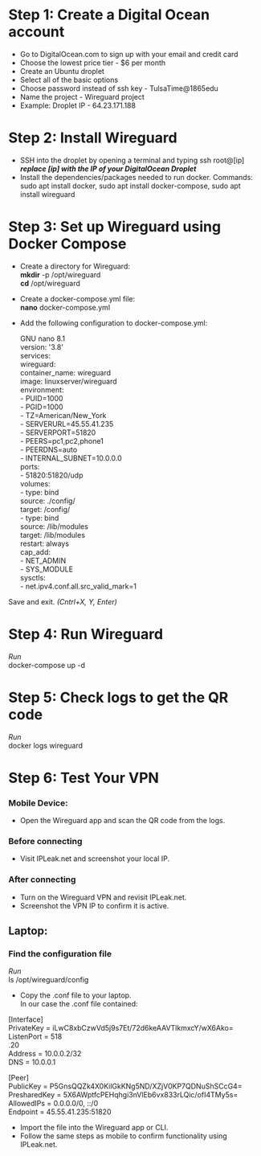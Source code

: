 # Step 1: Create a Digital Ocean account

- Go to DigitalOcean.com to sign up with your email and credit card  
- Choose the lowest price tier - $6 per month   
- Create an Ubuntu droplet  
- Select all of the basic options  
- Choose password instead of ssh key - TulsaTime@1865edu  
- Name the project - Wireguard project  
- Example: Droplet IP - 64.23.171.188  

# Step 2: Install Wireguard 
- SSH into the droplet by opening a terminal and typing ssh root@[ip]  
 ***replace [ip] with the IP of your DigitalOcean Droplet***  
- Install the dependencies/packages needed to run docker. Commands: sudo apt install docker, sudo apt install docker-compose, sudo apt install wireguard

# Step 3: Set up Wireguard using Docker Compose
- Create a directory for Wireguard:   
**mkdir** -p /opt/wireguard  
**cd** /opt/wireguard  
   
- Create a docker-compose.yml file:  
**nano** docker-compose.yml  
 
- Add the following configuration to docker-compose.yml:
  
  GNU nano 8.1                                                         
version: '3.8'  
services:  
  wireguard:  
    container_name: wireguard  
    image: linuxserver/wireguard  
    environment:  
      - PUID=1000  
      - PGID=1000  
      - TZ=American/New_York  
      - SERVERURL=45.55.41.235  
      - SERVERPORT=51820  
      - PEERS=pc1,pc2,phone1  
      - PEERDNS=auto  
      - INTERNAL_SUBNET=10.0.0.0  
    ports:  
      - 51820:51820/udp  
    volumes:  
      - type: bind  
        source: ./config/  
        target: /config/  
      - type: bind  
        source: /lib/modules  
        target: /lib/modules  
    restart: always  
    cap_add:  
      - NET_ADMIN  
      - SYS_MODULE  
    sysctls:  
      - net.ipv4.conf.all.src_valid_mark=1  
  
  
Save and exit. *(Cntrl+X, Y, Enter)*  

# Step 4: Run Wireguard  
*Run*  
docker-compose up -d    
  
# Step 5: Check logs to get the QR code  
*Run*  
docker logs wireguard  

# Step 6: Test Your VPN  
  
### Mobile Device: 
- Open the Wireguard app and scan the QR code from the logs.  
### Before connecting  
- Visit IPLeak.net and screenshot your local IP.  
### After connecting  
- Turn on the Wireguard VPN and revisit IPLeak.net.  
- Screenshot the VPN IP to confirm it is active.
  
## Laptop: 
### Find the configuration file
*Run*  
ls /opt/wireguard/config   
  
- Copy the .conf file to your laptop.  
In our case the .conf file contained:  

[Interface]  
PrivateKey = iLwC8xbCzwVd5j9s7Et/72d6keAAVTlkmxcY/wX6Ako=  
ListenPort = 518  
.20  
Address = 10.0.0.2/32  
DNS = 10.0.0.1  

[Peer]  
PublicKey = P5GnsQQZk4X0KilGkKNg5ND/XZjV0KP7QDNuShSCcG4=  
PresharedKey = 5X6AWptfcPEHqhgi3nVlEb6vx833rLQic/ofI4TMy5s=  
AllowedIPs = 0.0.0.0/0, ::/0  
Endpoint = 45.55.41.235:51820  


- Import the file into the Wireguard app or CLI.  
- Follow the same steps as mobile to confirm functionality using IPLeak.net.  

